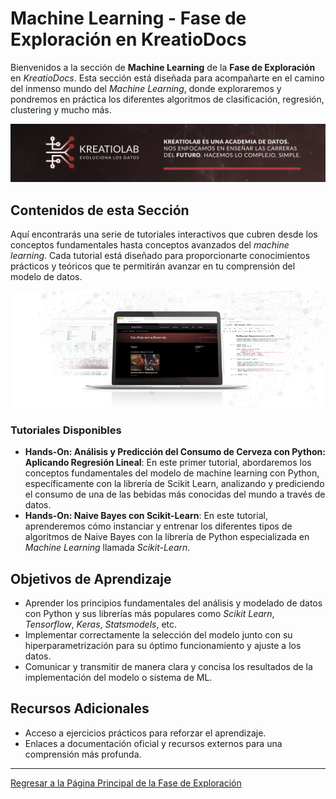 # Machine Learning - Fase de Exploración en KreatioDocs

Bienvenidos a la sección de **Machine Learning** de la **Fase de Exploración** en *KreatioDocs*. Esta sección está diseñada para acompañarte en el camino del inmenso mundo del *Machine Learning*, donde exploraremos y pondremos en práctica los diferentes algoritmos de clasificación, regresión, clustering y mucho más.

![Cabecera.png](/img/Cabecera.png)

## Contenidos de esta Sección

Aquí encontrarás una serie de tutoriales interactivos que cubren desde los conceptos fundamentales hasta conceptos avanzados del *machine learning*. Cada tutorial está diseñado para proporcionarte conocimientos prácticos y teóricos que te permitirán avanzar en tu comprensión del modelo de datos.

![Mockup_GitHub_DE.png](img/Mockup_GitHub_DE.png)

### Tutoriales Disponibles

- **Hands-On: Análisis y Predicción del Consumo de Cerveza con Python: Aplicando Regresión Lineal**: En este primer tutorial, abordaremos los conceptos fundamentales del modelo de machine learning con Python, específicamente con la librería de Scikit Learn, analizando y prediciendo el consumo de una de las bebidas más conocidas del mundo a través de datos.
- **Hands-On: Naive Bayes con Scikit-Learn**: En este tutorial, aprenderemos cómo instanciar y entrenar los diferentes tipos de algoritmos de Naive Bayes con la librería de Python especializada en *Machine Learning* llamada *Scikit-Learn*.

## Objetivos de Aprendizaje

- Aprender los principios fundamentales del análisis y modelado de datos con Python y sus librerías más populares como *Scikit Learn*, *Tensorflow*, *Keras*, *Statsmodels*, etc.
- Implementar correctamente la selección del modelo junto con su hiperparametrización para su óptimo funcionamiento y ajuste a los datos.
- Comunicar y transmitir de manera clara y concisa los resultados de la implementación del modelo o sistema de ML.

## Recursos Adicionales

- Acceso a ejercicios prácticos para reforzar el aprendizaje.
- Enlaces a documentación oficial y recursos externos para una comprensión más profunda.

---

[Regresar a la Página Principal de la Fase de Exploración](../README.md)